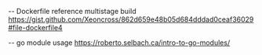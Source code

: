-- Dockerfile reference multistage build
https://gist.github.com/Xeoncross/862d659e48b05d684dddad0ceaf36029#file-dockerfile4


-- go module usage
https://roberto.selbach.ca/intro-to-go-modules/

